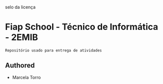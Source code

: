 selo da licença
# Fiap School - Técnico de Informática - 2EMIB
```Repositório usado para entrega de atividades```

## Authored
- Marcela Torro 
